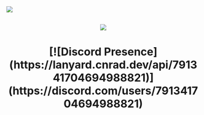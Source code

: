 
<img src="https://gpvc.arturio.dev/expressiongz">
<p align="center">
<br>
<img src="https://media.discordapp.net/attachments/1044764388546068510/1051935933836050482/Signature_4.png">
<h1 align="center">[![Discord Presence](https://lanyard.cnrad.dev/api/791341704694988821)](https://discord.com/users/791341704694988821)</h1>

